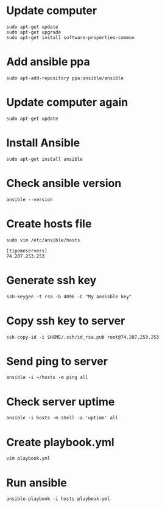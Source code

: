 # Update computer
```
sudo apt-get update
sudo apt-get upgrade
sudo apt-get install software-properties-common
```

# Add ansible ppa
`sudo apt-add-repository ppa:ansible/ansible`

# Update computer again
`sudo apt-get update`

# Install Ansible
`sudo apt-get install ansible`

# Check ansible version
`ansible --version`

# Create hosts file
`sudo vim /etc/ansible/hosts`


```
[tipemeservers]
74.207.253.253
```

# Generate ssh key
`ssh-keygen -t rsa -b 4096 -C "My ansisble key"`

# Copy ssh key to server
`ssh-copy-id -i $HOME/.ssh/id_rsa.pub root@74.207.253.253`

# Send ping to server
`ansible -i ~/hosts -m ping all`

# Check server uptime
`ansible -i hosts -m shell -a 'uptime' all`

# Create playbook.yml
`vim playbook.yml`

# Run ansible
`ansible-playbook -i hosts playbook.yml `

